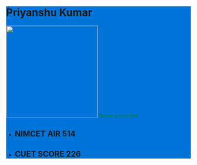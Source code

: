 <div style=" background-color: #0074D9;width:100%;height:auto;align:center;">

# Priyanshu Kumar #

<img src="https://github.com/Priyanshu-kr-gupta/git_assignment/assets/114975117/64b4c91b-7f83-45fd-8401-117febcb80cc" width="250px" />
<span style="color: green"> Some green text </span>

- ## NIMCET **AIR 514** ##
- ## CUET SCORE **226** ##

</div>

